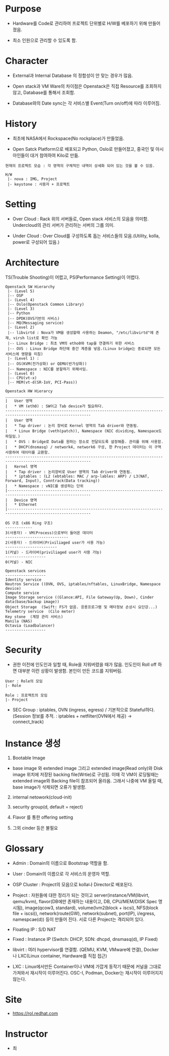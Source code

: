 # Purpose

* Hardware를 Code로 관리하여 프로젝트 단위별로 H/W를 베포하기 위해 만들어 졌음. 

* 최소 인원으로 관리할 수 있도록 함.

# Character

* External과 Internal Database 의 정합성이 안 맞는 경우가 많음.

* Open stack과 VM Ware의 차이점은 Openstack은 직접 Resource를 조회하지 않고, Database를 통해서 조회함. 

* Database와의 Date sync는 각 서비스별 Event(Turn on/off)에 따라 이루어짐.

# History

* 최초에 NASA에서 Rockspace(No rockplace)가 만들었음. 

* Open Satck Platform으로 배포되고 Python, Oslo로 만들어졌고, 중국인 및 아시아인들이 대거 참여하여 Kilo로 만듦.


```
현재의 프로젝트 모습 : 각 영역의 구체적인 내역이 상세화 되어 있는 것을 볼 수 있음. 

H/W 
 |- nova : IMG, Project
 |- keystone : 사용자 + 프로젝트
```

# Setting

* Over Cloud : Rack 위의 서버들로, Open stack 서비스의 모음을 의미함. Undercloud의 관리 서버가 관리하는 서버의 그룹 의미. 

* Under Cloud : Over Cloud를 구성하도록 돕는 서비스들의 모음.(Utility, kolla, power로 구성되어 있음.)

# Architecture

TS(Trouble Shooting)이 어렵고, PS(Performance Setting)이 어렵다.

```
Openstack SW Hierarchy  
 |- (Level 5)
 |-- OSP
 |- (Level 4)
 |-- Oslo(Openstack Common Library) 
 |- (Level 3)
 |-- Python
 |-- DPDK(OVS기반의 서비스)
 |-- MQ(Messaging service)
 |- (Level 2) 
 |-- libvirtd : Nova가 VM을 생성할때 사용하는 Deamon, "/etc/libvirtd"에 존재, virsh list로 확인 가능
 |-- Linux Bridge : 최초 VM의 etho0와 tap을 연결하기 위한 서비스
 |-- OVS : Linux Bridge 하단에 중간 계층을 넣음.(Linux bridge는 종료되면 모든 서비스에 영향을 미침) 
 |- (Level 1) : 
 |-- OS(KVM(전가상화) or QEMU(반가상화))
 |-- Namespace : NIC를 분할하기 위해서임.
 |- (Level 0)
 |-- CPU(vt-x)
 |-- MEM(vt-d(SR-IoV, PCI-Pass))
```

```
Openstack HW Hierarcy
____________________________________________________________________________________________________________ 
|   User 영역
|   * VM (eth0) : SW이고 Tab device가 필요하다. 
------------------------------------------------------------------------------------------------------------
|   User 영역
|   * Tap driver : 논리 장비로 Kernel 영역의 Tab driver와 연동됨.
|   * Linux Bridge (veth(patch)), Namespace (NIC dividing, Namespace도 파일임.)
|   * OVS : Bridge로 Data를 원하는 장소로 전달되도록 설정해줌. 관리를 위해 사용함.
|   * DHCP(dnsmasq) / network4, network6 구성, 한 Project 데이터는 이 구역 사용하여 데이터를 교환함.
------------------------------------------------------------------------------------------------------------
|   Kernel 영역
|   * Tap driver : 논리장비로 User 영역의 Tab driver와 연동됨.
|   * iptables : (L2 (ebtables: MAC / arp-lables: ARP) / L3(NAT, Forward, Input), Conntrack(Data tracking)) 
|   * Namespace : vNIC를 생성하는 단위
|-----------------------------------------------------------------------------------------------------------
|   Device 영역
|   * Ethernet
|-----------------------------------------------------------------------------------------------------------
```

```
OS 구조 (x86 Ring 구조) 
------------
3(사용자) - VM(Process)으로부터 들어온 데이터
----------------------------
2(사용자) - 드라이버(Priviliaged user가 사용 가능)
-----------------------
1(커널) - 드라이버(priviliaged user가 사용 가능)
------------------
0(커널) - NIC
```

```
Openstack services
------------------
Identity service                        
Neutron Service ((OVN, OVS, iptables/nftables, LinuxBridge, Namespace device)                       
Compute service                                      
Image Storage service ((Glance:API, File Gateway(Up, Down), Cinder data(base/backup image))
Object Storage  (Swift: FS가 없음. 응용프로그램 및 메타정보 손상시 요단강...)                       
Telemetry service  (Cilo meter)           
Key stone  (계정 관리 서비스)               
Manila (NAS)           
Octavia (Loadbalancer)
------------------                                       
```

# Security

* 권한 이전에 인도인과 일할 때, Role을 지워버렸을 때가 많음. 인도인이 Roll off 하면 대부분 이런 상황이 발생함. 본인이 만든 코드를 지워버림.

```
User : Role의 모임
|- Role

Role : 프로젝트의 모임
|- Project 
```

* SEC Group : iptables, OVN (ingress, egress) / 기본적으로 Stateful하다. (Session 정보를 추적. : iptables + netfilter(OVN에서 제공) -> connect_track)

# Instance 생성 

1. Bootable Image 

* base image 와 extended image 그리고 extended image(Read only)와 Disk image 위치에 저장된 backing file(Wrtie)로 구성됨. 이때 각 VM이 로딩될때는 extended image와 Backing file이 참조되어 올라옴. 그래서 나중에 VM 올릴 때, base image가 삭제되면 오류가 발생함.

2. internal netowork(cloud-init)

3. security group(d, default = reject)

4. Flavor 를 통한 offering setting

4. 그외 cinder 등은 불필요

# Glossary 

* Admin : Domain의 이름으로 Bootstrap 역할을 함. 

* User : Domain의 이름으로 각 서비스의 운영자 역할.

* OSP Cluster : Project의 모음으로 kolla나 Director로 배포된다. 

* Project : 자원들에 대한 정리가 되는 것이고 server(instance/VM(libvirt, qemu/kvm), flavor(DB에만 존재하는 내용이고, DB, CPU/MEM/DISK Spec 명시됨), image(qcow3, standard), volume(lvm2(block + iscsi), NFS(block file + iscsi)), network(route(GW), network(subnet), port(IP), i/egress, namespcae(d)) 등이 만들어 진다. 서로 다른 Project는 격리되어 있다.

* Floating IP : S/D NAT 

* Fixed : Instance IP (Switch: DHCP, SDN: dhcpd, dnsmasq(d), IP Fixed)

* libvirt : 여러 hypervisor를 연결함. (QEMU, KVM, VMware에 연결), Docker 나 LXC(Linux container, Hardware를 직접 접근)

* LXC : Linux에서만든 Container이나 VM에 가깝게 동작기 때문에 커널을 그대로 가져와서 재시작이 이루어진다. OSC-I, Podman, Docker는 재시작이 이루어지지 않는다. 

# Site

* https://rol.redhat.com

# Instructor 

* 최